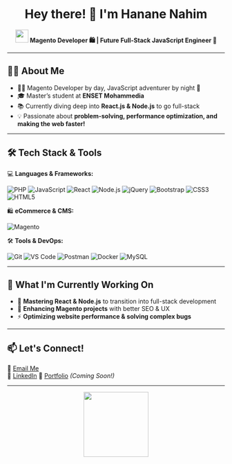 <h1 align="center">Hey there! 👋 I'm Hanane Nahim</h1>

<p align="center">
  <img src="https://media.giphy.com/media/hvRJCLFzcasrR4ia7z/giphy.gif" width="30px"/>
  <b>Magento Developer 🛍 | Future Full-Stack JavaScript Engineer 🚀</b>
</p>

---

## 🦸‍♀️ About Me  
- 👩‍💻 Magento Developer by day, JavaScript adventurer by night 🌙  
- 🎓 Master’s student at **ENSET Mohammedia**  
- 📚 Currently diving deep into **React.js & Node.js** to go full-stack  
- 💡 Passionate about **problem-solving, performance optimization, and making the web faster!**  

---

## 🛠 Tech Stack & Tools  
💻 **Languages & Frameworks:**

![PHP](https://img.shields.io/badge/PHP-777BB4?style=for-the-badge&logo=php&logoColor=white) ![JavaScript](https://img.shields.io/badge/JavaScript-F7DF1E?style=for-the-badge&logo=javascript&logoColor=black) ![React](https://img.shields.io/badge/React-61DAFB?style=for-the-badge&logo=react&logoColor=black) ![Node.js](https://img.shields.io/badge/Node.js-339933?style=for-the-badge&logo=nodedotjs&logoColor=white) ![jQuery](https://img.shields.io/badge/jQuery-0769AD?style=for-the-badge&logo=jquery&logoColor=white) ![Bootstrap](https://img.shields.io/badge/Bootstrap-563D7C?style=for-the-badge&logo=bootstrap&logoColor=white) ![CSS3](https://img.shields.io/badge/CSS3-1572B6?style=for-the-badge&logo=css3&logoColor=white) ![HTML5](https://img.shields.io/badge/HTML5-E34F26?style=for-the-badge&logo=html5&logoColor=white)  

🛍 **eCommerce & CMS:**

![Magento](https://img.shields.io/badge/Magento-EE672F?style=for-the-badge&logo=magento&logoColor=white)  

🛠 **Tools & DevOps:**

![Git](https://img.shields.io/badge/Git-F05032?style=for-the-badge&logo=git&logoColor=white) ![VS Code](https://img.shields.io/badge/VS%20Code-007ACC?style=for-the-badge&logo=visual-studio-code&logoColor=white) ![Postman](https://img.shields.io/badge/Postman-FF6C37?style=for-the-badge&logo=postman&logoColor=white) ![Docker](https://img.shields.io/badge/Docker-2496ED?style=for-the-badge&logo=docker&logoColor=white) ![MySQL](https://img.shields.io/badge/MySQL-4479A1?style=for-the-badge&logo=mysql&logoColor=white)  

---

## 🎯 What I'm Currently Working On  
- 🚀 **Mastering React & Node.js** to transition into full-stack development  
- 🛒 **Enhancing Magento projects** with better SEO & UX  
- ⚡ **Optimizing website performance & solving complex bugs**  

---

## 📫 Let's Connect!  
📧 [Email Me](mailto:hanane.nahim@gmail.com)  
💼 [LinkedIn](#)
🚀 [Portfolio](#) *(Coming Soon!)*  

---

<p align="center">
  <img src="https://media.giphy.com/media/SWoSkN6DxTszqIKEqv/giphy.gif" width="150px">
</p>

